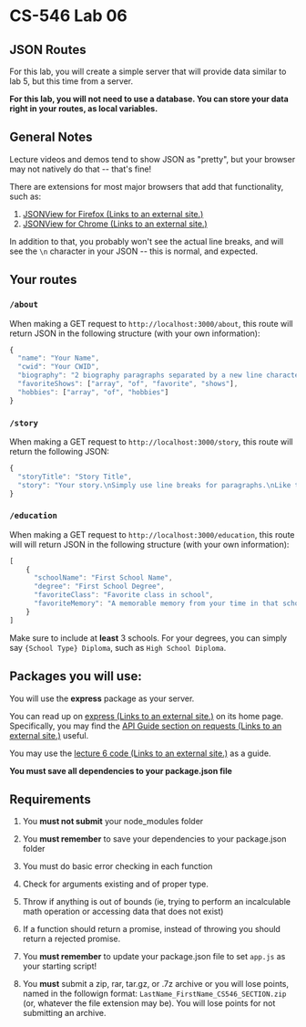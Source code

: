 # CS-546 Lab 06

## JSON Routes

For this lab, you will create a simple server that will provide data similar to lab 5, but this time from a server.

**For this lab, you will not need to use a database. You can store your data right in your routes, as local variables.**

## General Notes

Lecture videos and demos tend to show JSON as "pretty", but your browser may not natively do that -- that's fine!

There are extensions for most major browsers that add that functionality, such as:

1. [JSONView for Firefox  (Links to an external site.)](https://addons.mozilla.org/en-US/firefox/addon/jsonview/)
2. [JSONView for Chrome  (Links to an external site.)](https://chrome.google.com/webstore/detail/jsonview/chklaanhfefbnpoihckbnefhakgolnmc?hl=en)

In addition to that, you probably won't see the actual line breaks, and will see the `\n` character in your JSON -- this is normal, and expected.

## Your routes

### `/about`

When making a GET request to `http://localhost:3000/about`, this route will return JSON in the following structure (with your own information):

```javascript
{
  "name": "Your Name",
  "cwid": "Your CWID",
  "biography": "2 biography paragraphs separated by a new line character (\n).",
  "favoriteShows": ["array", "of", "favorite", "shows"],
  "hobbies": ["array", "of", "hobbies"]
}
```

### `/story`

When making a GET request to `http://localhost:3000/story`, this route will return the following JSON:

```javascript
{
  "storyTitle": "Story Title",
  "story": "Your story.\nSimply use line breaks for paragraphs.\nLike this."
}
```

### `/education`

When making a GET request to `http://localhost:3000/education`, this route will will return JSON in the following structure (with your own information):

```javascript
[
    {
      "schoolName": "First School Name",
      "degree": "First School Degree",
      "favoriteClass": "Favorite class in school",
      "favoriteMemory": "A memorable memory from your time in that school"
    }
]
```

Make sure to include at **least** 3 schools. For your degrees, you can simply say `{School Type} Diploma`, such as `High School Diploma`.

## Packages you will use:

You will use the **express** package as your server.

You can read up on [express  (Links to an external site.)](http://expressjs.com/) on its home page. Specifically, you may find the [API Guide section on requests  (Links to an external site.)](http://expressjs.com/en/4x/api.html#req) useful.

You may use the [lecture 6 code  (Links to an external site.)](https://github.com/Stevens-CS546/CS-546/tree/master/Lecture%20Code/lecture_06) as a guide.

**You must save all dependencies to your package.json file**

## Requirements

1. You **must not submit** your node_modules folder
2. You **must remember** to save your dependencies to your package.json folder
3. You must do basic error checking in each function

  1. Check for arguments existing and of proper type.
  2. Throw if anything is out of bounds (ie, trying to perform an incalculable math operation or accessing data that does not exist)
  3. If a function should return a promise, instead of throwing you should return a rejected promise.
4. You **must remember** to update your package.json file to set `app.js` as your starting script!
5. You **must** submit a zip, rar, tar.gz, or .7z archive or you will lose points, named in the followign format: `LastName_FirstName_CS546_SECTION.zip` (or, whatever the file extension may be). You will lose points for not submitting an archive.